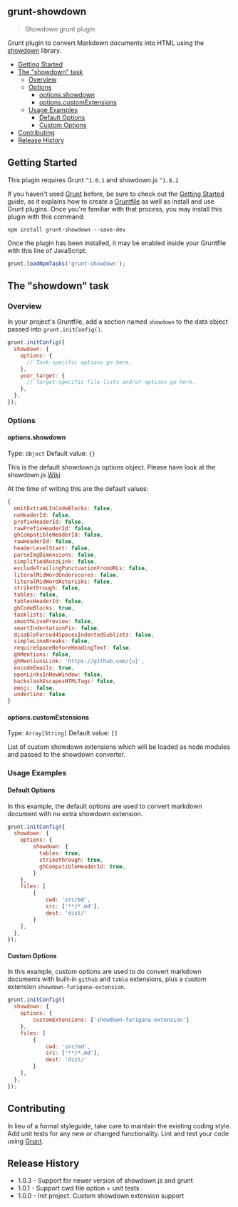 grunt-showdown
--
> Showdown grunt plugin

Grunt plugin to convert Markdown documents into HTML using the [showdown](https://github.com/showdownjs/showdown) library.

<!-- TOC -->

- [Getting Started](#getting-started)
- [The "showdown" task](#the-showdown-task)
    - [Overview](#overview)
    - [Options](#options)
        - [options.showdown](#optionsshowdown)
        - [options.customExtensions](#optionscustomextensions)
    - [Usage Examples](#usage-examples)
        - [Default Options](#default-options)
        - [Custom Options](#custom-options)
- [Contributing](#contributing)
- [Release History](#release-history)

<!-- /TOC -->

## Getting Started
This plugin requires Grunt `^1.0.1` and showdown.js `^1.8.2`

If you haven't used [Grunt](http://gruntjs.com/) before, be sure to check out the [Getting Started](http://gruntjs.com/getting-started) guide, as it explains how to create a [Gruntfile](http://gruntjs.com/sample-gruntfile) as well as install and use Grunt plugins. Once you're familiar with that process, you may install this plugin with this command:

```shell
npm install grunt-showdown --save-dev
```

Once the plugin has been installed, it may be enabled inside your Gruntfile with this line of JavaScript:

```js
grunt.loadNpmTasks('grunt-showdown');
```

## The "showdown" task

### Overview

In your project's Gruntfile, add a section named `showdown` to the data object passed into `grunt.initConfig()`.

```js
grunt.initConfig({
  showdown: {
    options: {
      // Task-specific options go here.
    },
    your_target: {
      // Target-specific file lists and/or options go here.
    },
  },
});
```

### Options

#### options.showdown
Type: `Object`
Default value: `{}`

This is the default showdown.js options object. Please have look at the showdown.js [Wiki](https://github.com/showdownjs/showdown/wiki/Showdown-options)

At the time of writing this are the default values:

```javascript
{ 
  omitExtraWLInCodeBlocks: false,
  noHeaderId: false,
  prefixHeaderId: false,
  rawPrefixHeaderId: false,
  ghCompatibleHeaderId: false,
  rawHeaderId: false,
  headerLevelStart: false,
  parseImgDimensions: false,
  simplifiedAutoLink: false,
  excludeTrailingPunctuationFromURLs: false,
  literalMidWordUnderscores: false,
  literalMidWordAsterisks: false,
  strikethrough: false,
  tables: false,
  tablesHeaderId: false,
  ghCodeBlocks: true,
  tasklists: false,
  smoothLivePreview: false,
  smartIndentationFix: false,
  disableForced4SpacesIndentedSublists: false,
  simpleLineBreaks: false,
  requireSpaceBeforeHeadingText: false,
  ghMentions: false,
  ghMentionsLink: 'https://github.com/{u}',
  encodeEmails: true,
  openLinksInNewWindow: false,
  backslashEscapesHTMLTags: false,
  emoji: false,
  underline: false 
}
```

#### options.customExtensions
Type: `Array[String]`
Default value: `[]`

List of custom showdown extensions which will be loaded as node modules and passed to the showdown converter.

### Usage Examples

#### Default Options
In this example, the default options are used to convert markdown document with no extra showdown extension.

```js
grunt.initConfig({
  showdown: {
    options: {
        showdown: {
          tables: true,
          strikethrough: true,
          ghCompatibleHeaderId: true,
        }
    },
    files: [
        {
            cwd: 'src/md',
            src: ['**/*.md'],
            dest: 'dist/'
        }
    ],
  },
});
```

#### Custom Options
In this example, custom options are used to do convert markdown documents with built-in `github` and `table` extensions,
plus a custom extension `showdown-furigana-extension`.

```js
grunt.initConfig({
  showdown: {
    options: {
        customExtensions: ['showdown-furigana-extension']
    },
    files: [
        {
            cwd: 'src/md',
            src: ['**/*.md'],
            dest: 'dist/'
        }
    ],
  },
});
```

## Contributing
In lieu of a formal styleguide, take care to maintain the existing coding style. Add unit tests for any new or changed functionality. Lint and test your code using [Grunt](http://gruntjs.com/).

## Release History
* 1.0.3 - Support for newer version of showdown.js and grunt
* 1.0.1 - Support cwd file option + unit tests
* 1.0.0 - Init project. Custom showdown extension support
